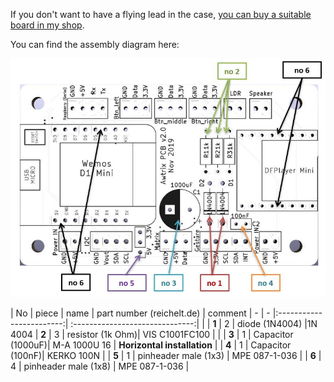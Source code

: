 If you don't want to have a flying lead in the case, [you can buy a suitable board in my shop](https://blueforcer.de/shop/).

You can find the assembly diagram here:


![B4J](../assets/pcb.jpg)

| No | piece | name | part number (reichelt.de) | comment
| - | - |:------------------------:| :------------------------------:| |
| **1** | 2 | diode (1N4004) |1N 4004
| **2** | 3 | resistor (1k Ohm)| VIS C1001FC100 | |
| **3** | 1 | Capacitor (1000uF)| M-A 1000U 16 | **Horizontal installation** |
| **4** | 1 | Capacitor (100nF)| KERKO 100N |
| **5** | 1 | pinheader male (1x3) | MPE 087-1-036 |
| **6** | 4 | pinheader male (1x8) | MPE 087-1-036 | 